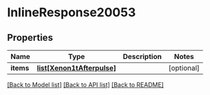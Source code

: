 # InlineResponse20053

## Properties
Name | Type | Description | Notes
------------ | ------------- | ------------- | -------------
**items** | [**list[Xenon1tAfterpulse]**](Xenon1tAfterpulse.md) |  | [optional] 

[[Back to Model list]](../README.md#documentation-for-models) [[Back to API list]](../README.md#documentation-for-api-endpoints) [[Back to README]](../README.md)


